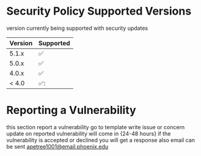 # Security Policy Supported Versions
version currently being
supported with security updates

| Version | Supported          |
| ------- | ------------------ |
| 5.1.x   | :white_check_mark: |
| 5.0.x   | ✅                 |
| 4.0.x   | :white_check_mark: |
| < 4.0   | ✅:                |
# Reporting a Vulnerability
this section report a vulnerability
go to template write issue or concern 
update on reported vulnerability
will come in {24-48 hours}
if the vulnerability is accepted 
or declined you will get 
a response also email can be sent 
<apetree1001@email.phoenix.edu>
